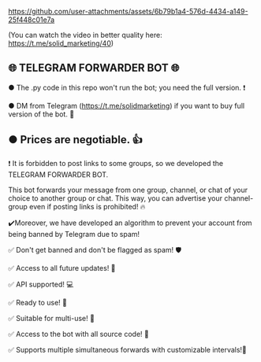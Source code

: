 


https://github.com/user-attachments/assets/6b79b1a4-576d-4434-a149-25f448c01e7a



(You can watch the video in better quality here:  https://t.me/solid_marketing/40)


🌐 TELEGRAM FORWARDER BOT 🌐
---------------------------------------------------------------------------------------------------------------

● The .py code in this repo won't run the bot; you need the full version. ❗

● DM from Telegram (https://t.me/solidmarketing) if you want to buy full version of the bot. 💬

● Prices are negotiable. 👍
---------------------------------------------------------------------------------------------------------------
❗️ It is forbidden to post links to some groups, so we developed the TELEGRAM FORWARDER BOT.

This bot forwards your message from one group, channel, or chat of your choice to another group or chat. This way, you can advertise your channel-group even if posting links is prohibited! 🔥

✔️Moreover, we have developed an algorithm to prevent your account from being banned by Telegram due to spam!

✅ Don't get banned and don't be flagged as spam! 🛡

✅ Access to all future updates! 🌟

✅ API supported! 💻

✅ Ready to use! 🚀

✅ Suitable for multi-use! 🔄

✅ Access to the bot with all source code! 📂

✅ Supports multiple simultaneous forwards with customizable intervals!📨
